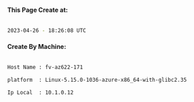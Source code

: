 
   
#### This Page Create at:

```bash

2023-04-26 - 18:26:08 UTC

```

#### Create By Machine:

```bash

Host Name : fv-az622-171

platform  : Linux-5.15.0-1036-azure-x86_64-with-glibc2.35

Ip Local  : 10.1.0.12

```

